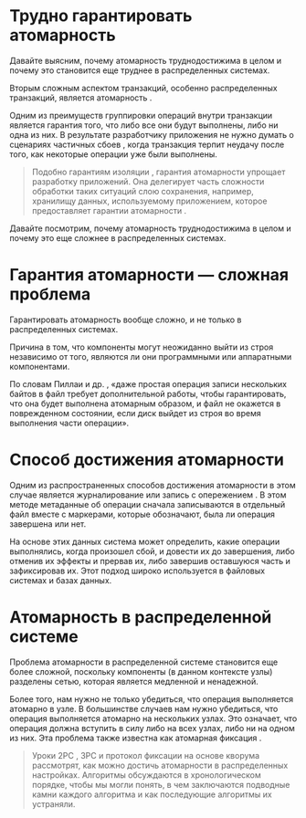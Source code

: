 # Трудно гарантировать атомарность
Давайте выясним, почему атомарность труднодостижима в целом и почему это становится еще труднее в распределенных системах.

Вторым сложным аспектом транзакций, особенно распределенных транзакций, является атомарность .

Одним из преимуществ группировки операций внутри транзакции является гарантия того, что либо все они будут выполнены, либо ни одна из них. В результате разработчику приложения не нужно думать о сценариях частичных сбоев , когда транзакция терпит неудачу после того, как некоторые операции уже были выполнены.

> Подобно гарантиям изоляции , гарантия атомарности упрощает разработку приложений. Она делегирует часть сложности обработки таких ситуаций слою сохранения, например, хранилищу данных, используемому приложением, которое предоставляет гарантии атомарности .

Давайте посмотрим, почему атомарность труднодостижима в целом и почему это еще сложнее в распределенных системах.

# Гарантия атомарности — сложная проблема
Гарантировать атомарность вообще сложно, и не только в распределенных системах.

Причина в том, что компоненты могут неожиданно выйти из строя независимо от того, являются ли они программными или аппаратными компонентами.

По словам Пиллаи и др. , «даже простая операция записи нескольких байтов в файл требует дополнительной работы, чтобы гарантировать, что она будет выполнена атомарным образом, и файл не окажется в поврежденном состоянии, если диск выйдет из строя во время выполнения части операции».

# Способ достижения атомарности
Одним из распространенных способов достижения атомарности в этом случае является журналирование или запись с опережением . В этом методе метаданные об операции сначала записываются в отдельный файл вместе с маркерами, которые обозначают, была ли операция завершена или нет.

На основе этих данных система может определить, какие операции выполнялись, когда произошел сбой, и довести их до завершения, либо отменив их эффекты и прервав их, либо завершив оставшуюся часть и зафиксировав их. Этот подход широко используется в файловых системах и базах данных.

# Атомарность в распределенной системе
Проблема атомарности в распределенной системе становится еще более сложной, поскольку компоненты (в данном контексте узлы) разделены сетью, которая является медленной и ненадежной.

Более того, нам нужно не только убедиться, что операция выполняется атомарно в узле. В большинстве случаев нам нужно убедиться, что операция выполняется атомарно на нескольких узлах. Это означает, что операция должна вступить в силу либо на всех узлах, либо ни на одном из них. Эта проблема также известна как атомарная фиксация .

> Уроки 2PC , 3PC и протокол фиксации на основе кворума рассмотрят, как можно достичь атомарности в распределенных настройках. Алгоритмы обсуждаются в хронологическом порядке, чтобы мы могли понять, в чем заключаются подводные камни каждого алгоритма и как последующие алгоритмы их устраняли.